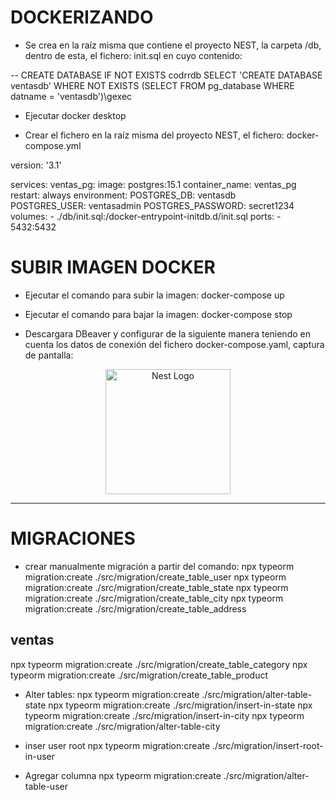 # DOCKERIZANDO

- Se crea en la raíz misma que contiene el proyecto NEST, la carpeta /db, dentro de esta, el fichero: init.sql en cuyo contenido:

-- CREATE DATABASE IF NOT EXISTS codrrdb
SELECT 'CREATE DATABASE ventasdb'
WHERE NOT EXISTS (SELECT FROM pg_database WHERE datname = 'ventasdb')\gexec

- Ejecutar docker desktop

- Crear el fichero en la raíz misma del proyecto NEST, el fichero: docker-compose.yml

version: '3.1'

services:
  ventas_pg:
    image: postgres:15.1
    container_name: ventas_pg
    restart: always
    environment:
      POSTGRES_DB: ventasdb    
      POSTGRES_USER: ventasadmin
      POSTGRES_PASSWORD: secret1234
    volumes:
      - ./db/init.sql:/docker-entrypoint-initdb.d/init.sql
    ports:
      - 5432:5432


# SUBIR IMAGEN DOCKER
- Ejecutar el comando para subir la imagen:
docker-compose up

- Ejecutar el comando para bajar la imagen:
docker-compose stop

- Descargara DBeaver y configurar de la siguiente manera teniendo en cuenta los datos de conexión del fichero docker-compose.yaml, captura de pantalla:


<p align="center">
  <a href="http://nestjs.com/" target="blank"><img src="https://drive.google.com/file/d/1g98-oMGLyTLFlmwqEC4F0RF4R7ddzCLJ/view?usp=drive_link" width="200" alt="Nest Logo" /></a>
</p>

-------------------------------------------------------------------------

# MIGRACIONES
- crear manualmente migración a partir del comando:
npx typeorm migration:create ./src/migration/create_table_user
npx typeorm migration:create ./src/migration/create_table_state
npx typeorm migration:create ./src/migration/create_table_city
npx typeorm migration:create ./src/migration/create_table_address

## ventas
npx typeorm migration:create ./src/migration/create_table_category
npx typeorm migration:create ./src/migration/create_table_product

- Alter tables:
npx typeorm migration:create ./src/migration/alter-table-state
npx typeorm migration:create ./src/migration/insert-in-state
npx typeorm migration:create ./src/migration/insert-in-city
npx typeorm migration:create ./src/migration/alter-table-city

- inser user root
npx typeorm migration:create ./src/migration/insert-root-in-user

- Agregar columna
npx typeorm migration:create ./src/migration/alter-table-user
